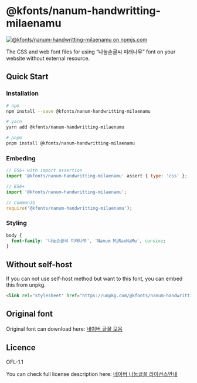 # @kfonts/nanum-handwritting-milaenamu

[![@kfonts/nanum-handwritting-milaenamu on npmjs.com](https://img.shields.io/npm/v/%40kfonts%2Fnanum-handwritting-milaenamu)](https://www.npmjs.com/package/@kfonts/nanum-handwritting-milaenamu)

The CSS and web font files for using &OpenCurlyDoubleQuote;나눔손글씨 미래나무&CloseCurlyDoubleQuote; font on your website without external resource.

## Quick Start

### Installation

```sh
# npm
npm install --save @kfonts/nanum-handwritting-milaenamu

# yarn
yarn add @kfonts/nanum-handwritting-milaenamu

# pnpm
pnpm install @kfonts/nanum-handwritting-milaenamu
```

### Embeding

```js
// ES6+ with import assertion
import '@kfonts/nanum-handwritting-milaenamu' assert { type: 'css' };

// ES6+
import '@kfonts/nanum-handwritting-milaenamu';

// CommonJS
require('@kfonts/nanum-handwritting-milaenamu');
```

### Styling

```css
body {
  font-family: '나눔손글씨 미래나무', 'Nanum MiRaeNaMu', cursive;
}
```

## Without self-host

If you can not use self-host method but want to this font, you can embed this from unpkg.

```html
<link rel="stylesheet" href="https://unpkg.com/@kfonts/nanum-handwritting-milaenamu/index.css" />
```

## Original font

Original font can download here: [네이버 글꼴 모음](https://hangeul.naver.com/font)

## Licence

OFL-1.1

You can check full license description here: [네이버 나눔글꼴 라이선스안내](https://help.naver.com/service/30016/contents/18088?osType=PC&lang=ko)
